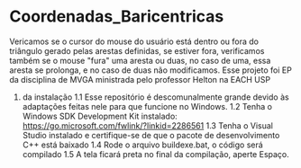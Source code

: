 # Coordenadas_Baricentricas
Vericamos se o cursor do mouse do usuário está dentro ou fora do triângulo gerado pelas arestas definidas, se estiver fora, verificamos também se o mouse "fura" uma aresta ou duas, no caso de uma, essa aresta se prolonga, e no caso de duas não modificamos. Esse projeto foi EP da disciplina de MVGA ministrada pelo professor Helton na EACH USP

1. da instalação
1.1 Esse repositório é descomunalmente grande devido às adaptações feitas nele para que funcione no Windows.
1.2 Tenha o Windows SDK Development Kit instalado: https://go.microsoft.com/fwlink/?linkid=2286561
1.3 Tenha o Visual Studio instalado e certifique-se de que o pacote de desenvolvimento C++ está baixado
1.4 Rode o arquivo buildexe.bat, o código será compilado
1.5 A tela ficará preta no final da compilação, aperte Espaço.
